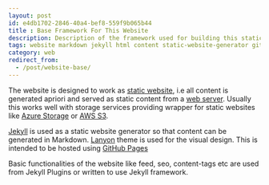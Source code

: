 ```yaml
---
layout: post
id: e4db1702-2846-40a4-bef8-559f9b065b44 
title : Base Framework For This Website
description: Description of the framework used for building this static website 
tags: website markdown jekyll html content static-website-generator github-pages
category: web
redirect_from:
  - /post/website-base/
---
```


The website is designed to work as [static website](https://en.wikipedia.org/wiki/Static_web_page), i.e all content is generated apriori and served as static content from a [web server](https://en.wikipedia.org/wiki/Web_server). Usually this works well with storage services providing wrapper for static websites like [Azure Storage](https://docs.microsoft.com/en-us/azure/storage/blobs/storage-blob-static-website) or [AWS S3](https://docs.aws.amazon.com/AmazonS3/latest/dev/WebsiteHosting.html).

[Jekyll](https://jekyllrb.com/) is used as a static website generator so that content can be generated in Markdown. [Lanyon](http://lanyon.getpoole.com/) theme is used for the visual design. This is intended to be hosted using [GitHub Pages](https://help.github.com/en/github/working-with-github-pages/setting-up-a-github-pages-site-with-jekyll)

Basic functionalities of the website like feed, seo, content-tags etc are used from Jekyll Plugins or written to use Jekyll framework. 